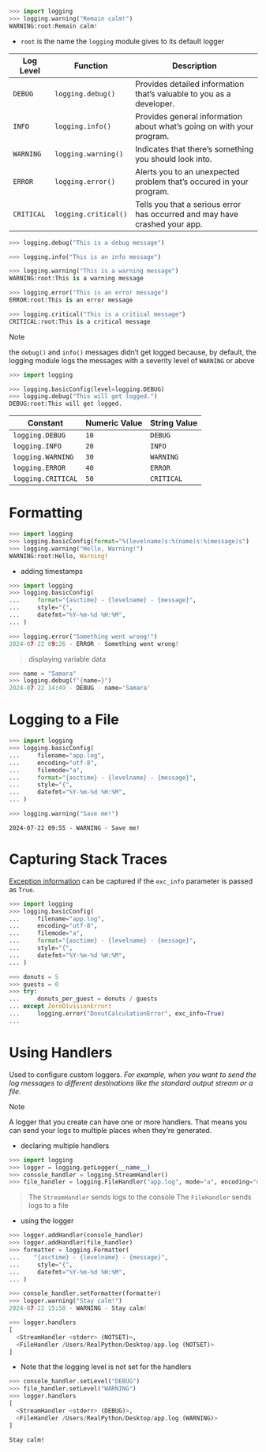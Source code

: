 
```python ln:False
>>> import logging
>>> logging.warning("Remain calm!")
WARNING:root:Remain calm!
```

- `root` is the name the `logging` module gives to its default logger

| Log Level  | Function             | Description                                                                |
| ---------- | -------------------- | -------------------------------------------------------------------------- |
| `DEBUG`    | `logging.debug()`    | Provides detailed information that’s valuable to you as a developer.       |
| `INFO`     | `logging.info()`     | Provides general information about what’s going on with your program.      |
| `WARNING`  | `logging.warning()`  | Indicates that there’s something you should look into.                     |
| `ERROR`    | `logging.error()`    | Alerts you to an unexpected problem that’s occured in your program.        |
| `CRITICAL` | `logging.critical()` | Tells you that a serious error has occurred and may have crashed your app. |
```python ln:False
>>> logging.debug("This is a debug message")

>>> logging.info("This is an info message")

>>> logging.warning("This is a warning message")
WARNING:root:This is a warning message

>>> logging.error("This is an error message")
ERROR:root:This is an error message

>>> logging.critical("This is a critical message")
CRITICAL:root:This is a critical message
```

> [!note]
> the `debug()` and `info()` messages didn’t get logged because, by default, the logging module logs the messages with a severity level of `WARNING` or above

```python ln:False
>>> import logging

>>> logging.basicConfig(level=logging.DEBUG)
>>> logging.debug("This will get logged.")
DEBUG:root:This will get logged.
```

|Constant|Numeric Value|String Value|
|---|---|---|
|`logging.DEBUG`|`10`|`DEBUG`|
|`logging.INFO`|`20`|`INFO`|
|`logging.WARNING`|`30`|`WARNING`|
|`logging.ERROR`|`40`|`ERROR`|
|`logging.CRITICAL`|`50`|`CRITICAL`|

# Formatting

```python ln:False
>>> import logging
>>> logging.basicConfig(format="%(levelname)s:%(name)s:%(message)s")
>>> logging.warning("Hello, Warning!")
WARNING:root:Hello, Warning!
```

- adding timestamps
```python ln:False
>>> import logging
>>> logging.basicConfig(
...     format="{asctime} - {levelname} - {message}",
...     style="{",
...     datefmt="%Y-%m-%d %H:%M",
... )

>>> logging.error("Something went wrong!")
2024-07-22 09:26 - ERROR - Something went wrong!
```

> displaying variable data

```python ln:False
>>> name = "Samara"
>>> logging.debug(f"{name=}")
2024-07-22 14:49 - DEBUG - name='Samara'
```


# Logging to a File

```python ln:False
>>> import logging
>>> logging.basicConfig(
...     filename="app.log",
...     encoding="utf-8",
...     filemode="a",
...     format="{asctime} - {levelname} - {message}",
...     style="{",
...     datefmt="%Y-%m-%d %H:%M",
... )

>>> logging.warning("Save me!")
```

```text title:app.log
2024-07-22 09:55 - WARNING - Save me!
```


# Capturing Stack Traces

[Exception information](https://realpython.com/python-exceptions/) can be captured if the `exc_info` parameter is passed as `True`.

```python ln:False
>>> import logging
>>> logging.basicConfig(
...     filename="app.log",
...     encoding="utf-8",
...     filemode="a",
...     format="{asctime} - {levelname} - {message}",
...     style="{",
...     datefmt="%Y-%m-%d %H:%M",
... )

>>> donuts = 5
>>> guests = 0
>>> try:
...     donuts_per_guest = donuts / guests
... except ZeroDivisionError:
...     logging.error("DonutCalculationError", exc_info=True)
...
```


# Using Handlers

Used to configure custom loggers.
*For example, when you want to send the log messages to different destinations like the standard output stream or a file.*

> [!note] 
> A logger that you create can have one or more handlers. That means you can send your logs to multiple places when they’re generated.

- declaring multiple handlers
```python ln:False
>>> import logging
>>> logger = logging.getLogger(__name__)
>>> console_handler = logging.StreamHandler()
>>> file_handler = logging.FileHandler("app.log", mode="a", encoding="utf-8")
```
> The `StreamHandler` sends logs to the console
> The `FileHandler` sends logs to a file

- using the logger
```python ln:False
>>> logger.addHandler(console_handler)
>>> logger.addHandler(file_handler)
>>> formatter = logging.Formatter(
...    "{asctime} - {levelname} - {message}",
...     style="{",
...     datefmt="%Y-%m-%d %H:%M",
... )

>>> console_handler.setFormatter(formatter)
>>> logger.warning("Stay calm!")
2024-07-22 15:58 - WARNING - Stay calm!

>>> logger.handlers
[
  <StreamHandler <stderr> (NOTSET)>,
  <FileHandler /Users/RealPython/Desktop/app.log (NOTSET)>
]
```

- Note that the logging level is not set for the handlers
```python ln:False
>>> console_handler.setLevel("DEBUG")
>>> file_handler.setLevel("WARNING")
>>> logger.handlers
[
  <StreamHandler <stderr> (DEBUG)>,
  <FileHandler /Users/RealPython/Desktop/app.log (WARNING)>
]
```

```text title:app.log
Stay calm!
```
